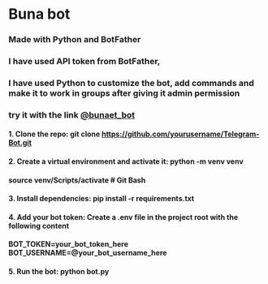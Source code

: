 # Buna bot
### Made with Python and BotFather
### I have used API token from BotFather,
### I have used Python to customize the bot, add commands and make it to work in groups after giving it admin permission

### try it with the link [@bunaet_bot](https://t.me/bunaet_bot)

#### 1. Clone the repo: git clone https://github.com/yourusername/Telegram-Bot.git
#### 2. Create a virtual environment and activate it: python -m venv venv
####   source venv/Scripts/activate   # Git Bash
#### 3. Install dependencies: pip install -r requirements.txt
#### 4. Add your bot token: Create a .env file in the project root with the following content
####       BOT_TOKEN=your_bot_token_here     BOT_USERNAME=@your_bot_username_here
#### 5. Run the bot: python bot.py


